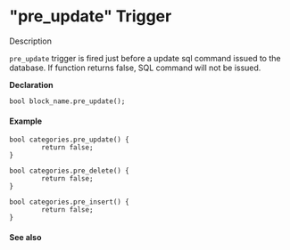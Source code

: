 # "pre\_update" Trigger

 Description

   `pre_update` trigger is fired just before a update sql command issued to the database. If function returns false, SQL command will not be issued.

**Declaration**

```text
bool block_name.pre_update();
```

#### **Example**

```text
bool categories.pre_update() {
        return false;
}
 
bool categories.pre_delete() {
        return false;
}
 
bool categories.pre_insert() {
        return false;
}
```

#### **See also**


